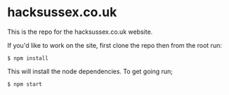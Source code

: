 # hacksussex.co.uk
This is the repo for the hacksussex.co.uk website.

If you'd like to work on the site, first clone the repo then from the root run:

	$ npm install

This will install the node dependencies. To get going run;

	$ npm start